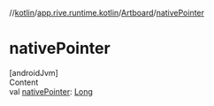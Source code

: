 //[kotlin](../../../index.md)/[app.rive.runtime.kotlin](../index.md)/[Artboard](index.md)/[nativePointer](native-pointer.md)



# nativePointer  
[androidJvm]  
Content  
val [nativePointer](native-pointer.md): [Long](https://kotlinlang.org/api/latest/jvm/stdlib/kotlin/-long/index.html)  



